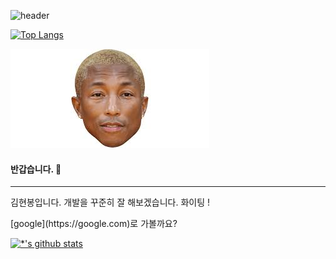 ![header](https://capsule-render.vercel.app/api?type=wave&color=auto&height=100&section=header&text=Hello%20human&fontSize=28)

<span>[![Top Langs](https://github-readme-stats.vercel.app/api/top-langs/?username=gosqo&layout=compact)](https://github.com/gosqo/github-readme-stats)</span>
  </div>
<!-- <img src=images/nature.avif> -->
<img src=images/pharrell.jpeg>

#### 반갑습니다. 👋
---
<p>김현봉입니다. 개발을 꾸준히 잘 해보겠습니다. 화이팅 !</p>
<p>[google](https://google.com)로 가볼까요?</p>


[![*'s github stats](https://github-readme-stats.vercel.app/api?username=gosqo)](https://github.com/gosqo)


<!--
**gosqo/gosqo** is a ✨ _special_ ✨ repository because its `README.md` (this file) appears on your GitHub profile.

Here are some ideas to get you started:

- 🔭 I’m currently working on ...
- 🌱 I’m currently learning ...
- 👯 I’m looking to collaborate on ...
- 🤔 I’m looking for help with ...
- 💬 Ask me about ...
- 📫 How to reach me: ...
- 😄 Pronouns: ...
- ⚡ Fun fact: ...
-->
